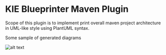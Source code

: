 KIE Blueprinter Maven Plugin
===========================

Scope of this plugin is to implement print overall maven project architecture in UML-like style using PlantUML syntax.

Some sample of generated diagrams

![alt text](https://raw.githubusercontent.com/username/projectname/branch/path/to/img.png)